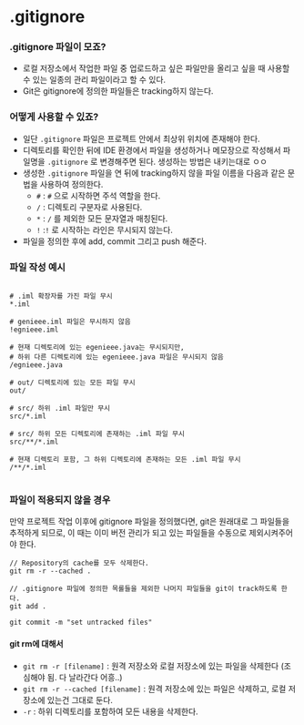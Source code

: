 # .gitignore

### .gitignore 파일이 모죠?
* 로컬 저장소에서 작업한 파일 중 업로드하고 싶은 파일만을 올리고 싶을 때 사용할 수 있는 일종의 관리 파일이라고 할 수 있다. 
* Git은 gitignore에 정의한 파일들은 tracking하지 않는다. 

### 어떻게 사용할 수 있죠?
* 일단 `.gitignore` 파일은 프로젝트 안에서 최상위 위치에 존재해야 한다.
* 디렉토리를 확인한 뒤에 IDE 환경에서 파일을 생성하거나 메모장으로 작성해서 파일명을 `.gitignore` 로 변경해주면 된다. 생성하는 방법은 내키는대로 ㅇㅇ
* 생성한 `.gitignore` 파일을 연 뒤에 tracking하지 않을 파일 이름을 다음과 같은 문법을 사용하여 정의한다.
  * `#` : `#` 으로 시작하면 주석 역할을 한다. 
  * `/` : 디렉토리 구분자로 사용된다. 
  * `*` : `/` 를 제외한 모든 문자열과 매칭된다. 
  * `!` :`!` 로 시작하는 라인은 무시되지 않는다. 
* 파일을 정의한 후에 add, commit 그리고 push 해준다.
  
### 파일 작성 예시
```gitignore

# .iml 확장자를 가진 파일 무시
*.iml

# genieee.iml 파일은 무시하지 않음 
!egnieee.iml

# 현재 디렉토리에 있는 egenieee.java는 무시되지만,
# 하위 다른 디렉토리에 있는 egenieee.java 파일은 무시되지 않음
/egnieee.java

# out/ 디렉토리에 있는 모든 파일 무시
out/

# src/ 하위 .iml 파일만 무시
src/*.iml

# src/ 하위 모든 디렉토리에 존재하는 .iml 파일 무시 
src/**/*.iml

# 현재 디렉토리 포함, 그 하위 디렉토리에 존재하는 모든 .iml 파일 무시 
/**/*.iml


```

### 파일이 적용되지 않을 경우
만약 프로젝트 작업 이후에 gitignore 파일을 정의했다면, git은 원래대로 그 파일들을 추적하게 되므로, 이 때는 이미 버전 관리가 되고 있는 파일들을 수동으로 제외시켜주어야 한다.

```
// Repository의 cache를 모두 삭제한다.
git rm -r --cached .

// .gitignore 파일에 정의한 목롤들을 제외한 나머지 파일들을 git이 track하도록 한다.
git add .

git commit -m "set untracked files"
```

#### git rm에 대해서
* `git rm -r [filename]` : 원격 저장소와 로컬 저장소에 있는 파일을 삭제한다 (조심해야 됨. 다 날라간다 어흥..)
* `git rm -r --cached [filename]` : 원격 저장소에 있는 파일은 삭제하고, 로컬 저장소에 있는건 그대로 둔다.
* `-r` : 하위 디렉토리를 포함하여 모든 내용을 삭제한다. 
